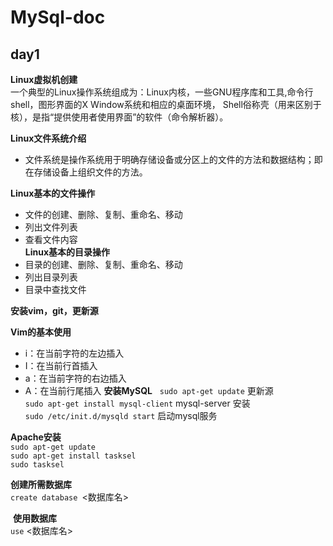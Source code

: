 # MySql-doc
## day1

 **Linux虚拟机创建**  
 一个典型的Linux操作系统组成为：Linux内核，一些GNU程序库和工具,命令行shell，图形界面的X Window系统和相应的桌面环境，
 Shell俗称壳（用来区别于核），是指“提供使用者使用界面”的软件（命令解析器）。
 
 **Linux文件系统介绍**  
- 文件系统是操作系统用于明确存储设备或分区上的文件的方法和数据结构；即在存储设备上组织文件的方法。
 
 **Linux基本的文件操作**
- 文件的创建、删除、复制、重命名、移动  
- 列出文件列表
- 查看文件内容  
**Linux基本的目录操作**
- 目录的创建、删除、复制、重命名、移动
- 列出目录列表
- 目录中查找文件

 **安装vim，git，更新源**
 
 **Vim的基本使用**
 - i：在当前字符的左边插入
 - I：在当前行首插入
 - a：在当前字符的右边插入
 - A：在当前行尾插入
 **安装MySQL**  
  `sudo apt-get update` 更新源  
  `sudo apt-get install mysql-client` mysql-server 安装  
  `sudo /etc/init.d/mysqld start` 启动mysql服务  
  
  **Apache安装**  
  `sudo apt-get update`  
  `sudo apt-get install tasksel`  
  `sudo tasksel`

  **创建所需数据库**  
  `create database `<数据库名>  
  
   **使用数据库**    
  `use` <数据库名> 
